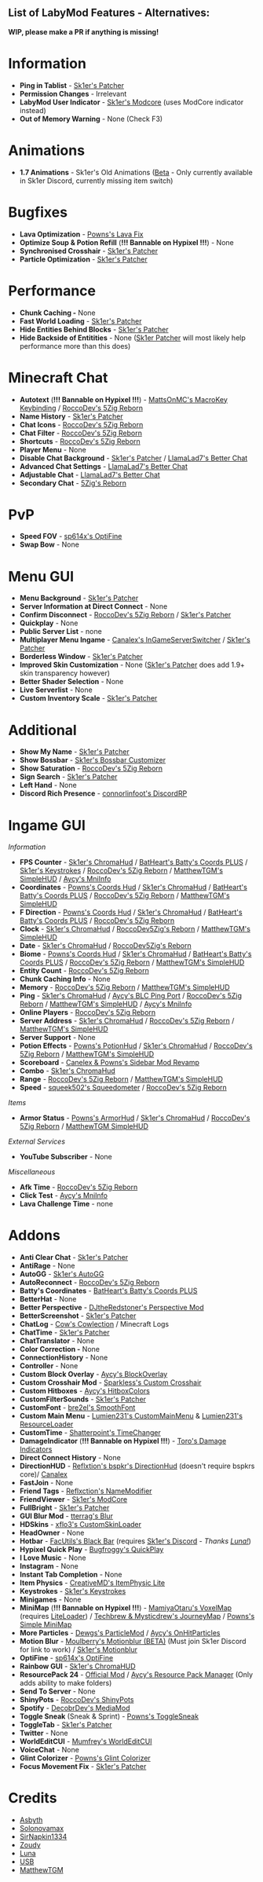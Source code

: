 
## List of LabyMod Features - Alternatives:
**WIP, please make a PR if anything is missing!**

# Information
- **Ping in Tablist** - [Sk1er's Patcher](https://sk1er.club/mods/patcher)
- **Permission Changes** - Irrelevant
- **LabyMod User Indicator** - [Sk1er's Modcore](https://sk1er.club/mods/modcore) (uses ModCore indicator instead)
- **Out of Memory Warning** - None (Check F3)

# Animations
- **1.7 Animations** - Sk1er's Old Animations ([Beta](https://sk1er.club/beta) - Only currently available in Sk1er Discord, currently missing item switch)

# Bugfixes
- **Lava Optimization** - [Powns's Lava Fix](https://download.powns.dev/lavafix189)
- **Optimize Soup & Potion Refill** (**!!! Bannable on Hypixel !!!**) - None
- **Synchronised Crosshair** - [Sk1er's Patcher](https://sk1er.club/mods/patcher)
- **Particle Optimization** - [Sk1er's Patcher](https://sk1er.club/mods/patcher)

# Performance
- **Chunk Caching -** None
- **Fast World Loading** - [Sk1er's Patcher](https://sk1er.club/mods/patcher)
- **Hide Entities Behind Blocks** - [Sk1er's Patcher](https://sk1er.club/mods/patcher)
- **Hide Backside of Entitities** - None ([Sk1er Patcher](https://sk1er.club/mods/patcher) will most likely help performance more than this does)

# Minecraft Chat
- **Autotext** (**!!! Bannable on Hypixel !!!**) - [MattsOnMC's MacroKey Keybinding](https://www.curseforge.com/minecraft/mc-mods/macrokey-keybinding/files/2659839) / [RoccoDev's 5Zig Reborn](https://5zigreborn.eu/)
- **Name History** - [Sk1er's Patcher](https://sk1er.club/mods/patcher)
- **Chat Icons** - [RoccoDev's 5Zig Reborn](https://5zigreborn.eu/)
- **Chat Filter** - [RoccoDev's 5Zig Reborn](https://5zigreborn.eu/)
- **Shortcuts** - [RoccoDev's 5Zig Reborn](https://5zigreborn.eu/)
- **Player Menu** - None
- **Disable Chat Background** - [Sk1er's Patcher](https://sk1er.club/mods/patcher) / [LlamaLad7's Better Chat](https://www.curseforge.com/minecraft/mc-mods/better-chat/files/3048404)
- **Advanced Chat Settings** - [LlamaLad7's Better Chat](https://www.curseforge.com/minecraft/mc-mods/better-chat/files/3048404)
- **Adjustable Chat** - [LlamaLad7's Better Chat](https://www.curseforge.com/minecraft/mc-mods/better-chat/files/3048404)
- **Secondary Chat** - [5Zig's Reborn](https://5zigreborn.eu/)

# PvP
- **Speed FOV** - [sp614x's OptiFine](https://optifine.net/adloadx?f=OptiFine_1.8.9_HD_U_M5.jar)
- **Swap Bow** - None

# Menu GUI
- **Menu Background** - [Sk1er's Patcher](https://sk1er.club/mods/patcher)
- **Server Information at Direct Connect** - None
- **Confirm Disconnect** - [RoccoDev's 5Zig Reborn](https://5zigreborn.eu/) / [Sk1er's Patcher](https://sk1er.club/mods/patcher)
- **Quickplay** - None
- **Public Server List** - none
- **Multiplayer Menu Ingame** - [Canalex's InGameServerSwitcher](https://www.youtube.com/watch?v=04EangMQd7I) / [Sk1er's Patcher](https://sk1er.club/mods/patcher)
- **Borderless Window** - [Sk1er's Patcher](https://sk1er.club/mods/patcher)
- **Improved Skin Customization** - None ([Sk1er's Patcher](https://sk1er.club/mods/patcher) does add 1.9+ skin transparency however)
- **Better Shader Selection** - None
- **Live Serverlist** - None
- **Custom Inventory Scale** - [Sk1er's Patcher](https://sk1er.club/mods/patcher)

# Additional
- **Show My Name** - [Sk1er's Patcher](https://sk1er.club/mods/patcher)
- **Show Bossbar** - [Sk1er's Bossbar Customizer](https://sk1er.club/mods/bossbar_customizer)
- **Show Saturation** - [RoccoDev's 5Zig Reborn](https://5zigreborn.eu/)
- **Sign Search** - [Sk1er's Patcher](https://sk1er.club/mods/patcher)
- **Left Hand** - None
- **Discord Rich Presence** - [connorlinfoot's DiscordRP](https://hypixel.net/threads/forge-1-8-9-discordrp-rich-presence-for-minecraft-hypixel.1573606/)

# Ingame GUI 

_Information_
- **FPS Counter** - [Sk1er's ChromaHud](https://sk1er.club/mods/ChromaHUD) / [BatHeart's Batty's Coords PLUS](https://www.curseforge.com/minecraft/mc-mods/batty-ui/files/2272073) / [Sk1er's Keystrokes](https://sk1er.club/mods/keystrokesmod) / [RoccoDev's 5Zig Reborn](https://5zigreborn.eu/) / [MatthewTGM's SimpleHUD](https://github.com/TGMDevelopment/SimpleHUD-Forge)  / [Aycy's MniInfo](https://www.youtube.com/watch?v=9OwPMxBzQog)
- **Coordinates** - [Powns's Coords Hud](https://download.powns.dev/coordsmod189) / [Sk1er's ChromaHud](https://sk1er.club/mods/ChromaHUD) / [BatHeart's Batty's Coords PLUS](https://www.curseforge.com/minecraft/mc-mods/batty-ui/files/2272073) / [RoccoDev's 5Zig Reborn](https://5zigreborn.eu/) / [MatthewTGM's SimpleHUD](https://github.com/TGMDevelopment/SimpleHUD-Forge)
- **F Direction** - [Powns's Coords Hud](https://download.powns.dev/coordsmod189) / [Sk1er's ChromaHud](https://sk1er.club/mods/ChromaHUD) / [BatHeart's Batty's Coords PLUS](https://www.curseforge.com/minecraft/mc-mods/batty-ui/files/2272073) / [RoccoDev's 5Zig Reborn](https://5zigreborn.eu/)
- **Clock** - [Sk1er's ChromaHud](https://sk1er.club/mods/ChromaHUD) / [RoccoDev5Zig's Reborn](https://5zigreborn.eu/) / [MatthewTGM's SimpleHUD](https://github.com/TGMDevelopment/SimpleHUD-Forge)
- **Date** - [Sk1er's ChromaHud](https://sk1er.club/mods/ChromaHUD) / [RoccoDev5Zig's Reborn](https://5zigreborn.eu/)
- **Biome** - [Powns's Coords Hud](https://download.powns.dev/coordsmod189) / [Sk1er's ChromaHud](https://sk1er.club/mods/ChromaHUD) / [BatHeart's Batty's Coords PLUS](https://www.curseforge.com/minecraft/mc-mods/batty-ui/files/2272073) / [RoccoDev's 5Zig Reborn](https://5zigreborn.eu/) / [MatthewTGM's SimpleHUD](https://github.com/TGMDevelopment/SimpleHUD-Forge)
- **Entity Count** - [RoccoDev's 5Zig Reborn](https://5zigreborn.eu/)
- **Chunk Caching Info** - None
- **Memory** - [RoccoDev's 5Zig Reborn](https://5zigreborn.eu/) / [MatthewTGM's SimpleHUD](https://github.com/TGMDevelopment/SimpleHUD-Forge)
- **Ping** - [Sk1er's ChromaHud](https://sk1er.club/mods/ChromaHUD) / [Aycy's BLC Ping Port](https://www.youtube.com/watch?v=NAsefZXZbHQ) / [RoccoDev's 5Zig Reborn](https://5zigreborn.eu/) / [MatthewTGM's SimpleHUD](https://github.com/TGMDevelopment/SimpleHUD-Forge) / [Aycy's MniInfo](https://www.youtube.com/watch?v=9OwPMxBzQog)
- **Online Players** - [RoccoDev's 5Zig Reborn](https://5zigreborn.eu/)
- **Server Address** - [Sk1er's ChromaHud](https://sk1er.club/mods/ChromaHUD) / [RoccoDev's 5Zig Reborn](https://5zigreborn.eu/) / [MatthewTGM's SimpleHUD](https://github.com/TGMDevelopment/SimpleHUD-Forge)
- **Server Support** - None
- **Potion Effects** - [Powns's PotionHud](https://download.powns.dev/potionhud189) / [Sk1er's ChromaHud](https://sk1er.club/mods/ChromaHUD) / [RoccoDev's 5Zig Reborn](https://5zigreborn.eu/) / [MatthewTGM's SimpleHUD](https://github.com/TGMDevelopment/SimpleHUD-Forge)
- **Scoreboard** - [Canelex & Powns's Sidebar Mod Revamp](https://www.youtube.com/watch?v=cn9VvT43yRs)
- **Combo** - [Sk1er's ChromaHud](https://sk1er.club/mods/ChromaHUD)
- **Range** - [RoccoDev's 5Zig Reborn](https://5zigreborn.eu/) / [MatthewTGM's SimpleHUD](https://github.com/TGMDevelopment/SimpleHUD-Forge)
- **Speed** - [squeek502's Squeedometer](https://www.curseforge.com/minecraft/mc-mods/squeedometer/files/2495576) / [RoccoDev's 5Zig Reborn](https://5zigreborn.eu/)

_Items_
- **Armor Status** - [Powns's ArmorHud](https://download.powns.dev/armorhud189) / [Sk1er's ChromaHud](https://sk1er.club/mods/ChromaHUD) / [RoccoDev's 5Zig Reborn](https://5zigreborn.eu/) / [MatthewTGM SimpleHUD](https://github.com/TGMDevelopment/SimpleHUD-Forge)

_External Services_
- **YouTube Subscriber** - None

_Miscellaneous_
- **Afk Time** - [RoccoDev's 5Zig Reborn](https://5zigreborn.eu/)
- **Click Test** -  [Aycy's MniInfo](https://www.youtube.com/watch?v=9OwPMxBzQog)
- **Lava Challenge Time** - none

# Addons
- **Anti Clear Chat** - [Sk1er's Patcher](https://sk1er.club/mods/patcher)
- **AntiRage** - None
- **AutoGG** - [Sk1er's AutoGG](https://sk1er.club/mods/autogg)
- **AutoReconnect** - [RoccoDev's 5Zig Reborn](https://5zigreborn.eu/)
- **Batty's Coordinates** - [BatHeart's Batty's Coords PLUS](https://www.curseforge.com/minecraft/mc-mods/batty-ui/files/2272073) 
- **BetterHat** - None
- **Better Perspective** - [DJtheRedstoner's Perspective Mod](https://github.com/DJtheRedstoner/PerspectiveModv4/releases/)
- **BetterScreenshot** - [Sk1er's Patcher](https://sk1er.club/mods/patcher)
- **ChatLog** - [Cow's Cowlection](https://github.com/cow-mc/Cowlection/releases/) / Minecraft Logs
- **ChatTime** - [Sk1er's Patcher](https://sk1er.club/mods/patcher)
- **ChatTranslator** - None
- **Color Correction -** None
- **ConnectionHistory** - None
- **Controller** - None
- **Custom Block Overlay** - [Aycy's BlockOverlay](https://hypixel.net/threads/forge-1-8-9-block-overlay-v4-0-3.1417995/)
- **Custom Crosshair Mod** - [Sparkless's Custom Crosshair](https://www.curseforge.com/minecraft/mc-mods/custom-crosshair-mod/files/2304056)
- **Custom Hitboxes** - [Aycy's HitboxColors](http://www.mediafire.com/file/rci3i8m09yoek7u/HitboxColors-v1.0.jar)
- **CustomFilterSounds** - [Sk1er's Patcher](https://sk1er.club/mods/patcher)
- **CustomFont** - [bre2el's SmoothFont](https://www.curseforge.com/minecraft/mc-mods/smooth-font/files/2568454)
- **Custom Main Menu** - [Lumien231's CustomMainMenu](https://www.curseforge.com/minecraft/mc-mods/custom-main-menu/files/2280558) & [Lumien231's ResourceLoader](https://www.curseforge.com/minecraft/mc-mods/resource-loader/files/2271089)
- **CustomTime** - [Shatterpoint's TimeChanger](https://github.com/shatter-point/Revamped-TimeChanger/releases)
- **DamageIndicator** (**!!! Bannable on Hypixel !!!**) - [Toro's Damage Indicators](https://www.curseforge.com/minecraft/mc-mods/torohealth-damage-indicators/files/2353090)
- **Direct Connect History** - None
- **DirectionHUD** - [Reflxtion's bspkr's DirectionHud](https://github.com/ReflxctionDev/bspkrsCore/releases/tag/1.24) (doesn't require bspkrs core)/ [Canalex](https://www.youtube.com/watch?v=Anwxqk2EAlE)
- **FastJoin** - None
- **Friend Tags** - [Reflxction's NameModifier](https://github.com/ReflxctionDev/NameModifier/releases)
- **FriendViewer** - [Sk1er's ModCore](https://sk1er.club/modcore)
- **FullBright** - [Sk1er's Patcher](https://sk1er.club/mods/patcher)
- **GUI Blur Mod** - [tterrag's Blur](https://www.curseforge.com/minecraft/mc-mods/blur/files/26)
- **HDSkins** - [xflo3's CustomSkinLoader](https://www.curseforge.com/minecraft/mc-mods/customskinloader/files/3106765)
- **HeadOwner** - None
- **Hotbar** - [FacUtils's Black Bar](https://canary.discord.com/channels/411619823445999637/411620457754787841/794326180819107880) (requires [Sk1er's Discord](https://discord.gg/sk1er) - *Thanks [Luna!](https://github.com/LunaNotdev)*)
- **Hypixel Quick Play** - [Bugfroggy's QuickPlay](https://hypixel.net/threads/forge-quickplay-v2-0-3-quickly-join-games-on-the-network.1317410/)
- **I Love Music** - None
- **Instagram** - None
- **Instant Tab Completion** - None
- **Item Physics** - [CreativeMD's ItemPhysic Lite](https://www.curseforge.com/minecraft/mc-mods/itemphysic-lite/files/2439695)
- **Keystrokes** - [Sk1er's Keystrokes](https://sk1er.club/mods/keystrokesmod)
- **Minigames** - None
- **MiniMap** (**!!! Bannable on Hypixel !!!**) - [MamiyaOtaru's VoxelMap](https://www.curseforge.com/minecraft/mc-mods/voxelmap/files/2460202) (requires [LiteLoader](http://www.liteloader.com/download#snapshot_1890)) / [Techbrew & Mysticdrew's JourneyMap](https://www.curseforge.com/minecraft/mc-mods/journeymap/files/2311867) / [Powns's Simple MiniMap](https://github.com/pownsgg/MiniMap)
- **More Particles** - [Dewgs's ParticleMod](https://www.mediafire.com/file/z42f9gzegatz9cq/%255B1.8.9%255DParticleMod-1.02.jar/file) / [Aycy's OnHitParticles](https://www.youtube.com/watch?v=OQZFWrrEcYM)
- **Motion Blur** - [Moulberry's Motionblur (BETA)](https://cdn.discordapp.com/attachments/733903046681034813/806188815286665226/MbMotionblur-1.0-REL-Fixed.jar) (Must join Sk1er Discord for link to work) / [Sk1er's Motionblur](https://sk1er.club/mods/motionblurmod)
- **OptiFine** - [sp614x's OptiFine](https://optifine.net/adloadx?f=OptiFine_1.8.9_HD_U_M5.jar)
- **Rainbow GUI** - [Sk1er's ChromaHUD](https://sk1er.club/mods/ChromaHUD)
- **ResourcePack 24** - [Official Mod](https://resourcepacks24.de/texturepack-mod) / [Aycy's Resource Pack Manager](https://www.youtube.com/watch?v=OQZFWrrEcYM) (Only adds ability to make folders)
- **Send To Server** - None
- **ShinyPots** - [RoccoDev's ShinyPots](https://github.com/RoccoDev/ShinyPots-1.8/releases/tag/1.5)
- **Spotify** - [DecobrDev's MediaMod](https://www.curseforge.com/minecraft/mc-mods/mediamod/files/2797563)
- **Toggle Sneak** (Sneak & Sprint) - [Powns's ToggleSneak](https://download.powns.dev/togglesneak189)
- **ToggleTab** - [Sk1er's Patcher](https://sk1er.club/mods/patcher)
- **Twitter** - None
- **WorldEditCUI** - [Mumfrey's WorldEditCUI](https://www.curseforge.com/minecraft/mc-mods/worldeditcui/files/2352911)
- **VoiceChat** - None
- **Glint Colorizer** - [Powns's Glint Colorizer](https://download.powns.dev/glintcolorizer189)
- **Focus Movement Fix** - [Sk1er's Patcher](https://sk1er.llc/mods/patcher)

# Credits
- [Asbyth](https://github.com/asbyth)
- [Solonovamax](https://github.com/solonovamax)
- [SirNapkin1334](https://github.com/sirnapkin1334)
- [Zoudy](https://github.com/zoudywastaken)
- [Luna](https://github.com/lunanotdev)
- [USB](https://github.com/U5B)
- [MatthewTGM](https://github.com/MatthewTGM)
